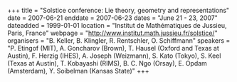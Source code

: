 +++
title = "Solstice conference: Lie theory, geometry and representations"
date = 2007-06-21
enddate = 2007-06-23
dates = "June 21 - 23, 2007"
dateadded = 1999-01-01
location = "Institut de Mathématiques de Jussieu, Paris, France"
webpage = "http://www.institut.math.jussieu.fr/solstice/"
organisers = "B. Keller, B. Klingler, R. Rentschler, O. Schiffmann"
speakers = "P. Etingof (MIT), A. Goncharov (Brown), T. Hausel (Oxford and Texas at Austin), F. Herzig (IHES), A. Joseph (Weizmann), S. Kato (Tokyo), S. Keel (Texas at Austin), T. Kobayashi (RIMS), B. C. Ngo (Orsay), E. Opdam (Amsterdam), Y. Soibelman (Kansas State)"
+++
